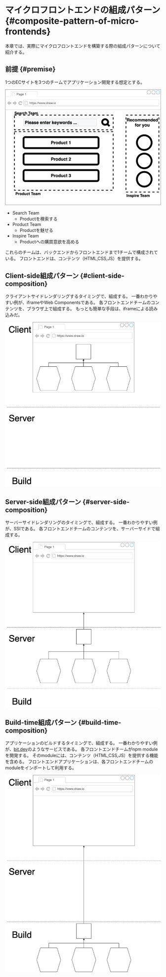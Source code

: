 # マイクロフロントエンドの組成パターン {#composite-pattern-of-micro-frontends}

本章では、実際にマイクロフロントエンドを構築する際の組成パターンについて紹介する。

## 前提 {#premise}

1つのECサイトを3つのチームでアプリケーション開発する想定とする。

![premise-micro-frontends](../../assets/images/drawio/microfrontends/premise-micro-frontends.png)

* Search Team
  * Productを検索する
* Product Team
  * Productを魅せる
* Inspire Team
  * Productへの購買意欲を高める

これらのチームは、バックエンドからフロントエンドまで1チームで構成されている。
フロントエンドは、コンテンツ（HTML,CSS,JS）を提供する。

## Client-side組成パターン {#client-side-composition}

クライアントサイドレンダリングするタイミングで、組成する。
一番わかりやすい例が、iframeやWeb Componentsである。
各フロントエンドチームのコンテンツを、ブラウザ上で組成する。
もっとも簡単な手段は、iframeによる読み込みだ。

![client-side-composition](../../assets/images/drawio/microfrontends/client-side-composition.png)

## Server-side組成パターン {#server-side-composition}

サーバーサイドレンダリングのタイミングで、組成する。
一番わかりやすい例が、SSIである。
各フロントエンドチームのコンテンツを、サーバーサイドで組成する。

![server-side-composition](../../assets/images/drawio/microfrontends/server-side-composition.png)

## Build-time組成パターン {#build-time-composition}

アプリケーションのビルドするタイミングで、組成する。
一番わかりやすい例が、[bit.dev](https://bit.dev/)のようなサービスである。
各フロントエンドチームがnpm moduleを開発する。
そのmoduleには、コンテンツ（HTML,CSS,JS）を提供する機能を含める。
フロントエンドアプリケーションは、各フロントエンドチームのmoduleをインポートして利用する。

![build-time-composition](../../assets/images/drawio/microfrontends/build-time-composition.png)